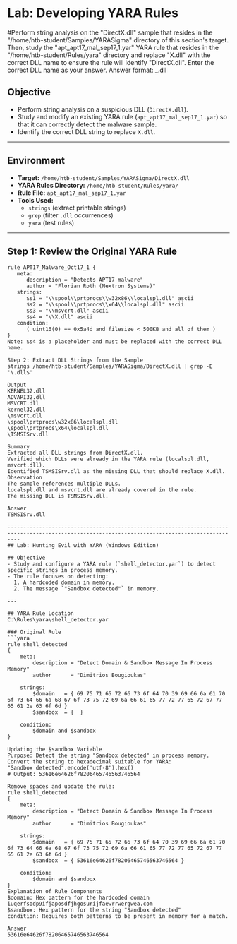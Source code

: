 # Lab:  Developing YARA Rules

#Perform string analysis on the "DirectX.dll" sample that resides in the "/home/htb-student/Samples/YARASigma" directory of this section's target. Then, study the "apt_apt17_mal_sep17_1.yar" YARA rule that resides in the "/home/htb-student/Rules/yara" directory and replace "X.dll" with the correct DLL name to ensure the rule will identify "DirectX.dll". Enter the correct DLL name as your answer. Answer format: _.dll

## Objective
- Perform string analysis on a suspicious DLL (`DirectX.dll`).
- Study and modify an existing YARA rule (`apt_apt17_mal_sep17_1.yar`) so that it can correctly detect the malware sample.
- Identify the correct DLL string to replace `X.dll`.

---

## Environment
- **Target:** `/home/htb-student/Samples/YARASigma/DirectX.dll`  
- **YARA Rules Directory:** `/home/htb-student/Rules/yara/`  
- **Rule File:** `apt_apt17_mal_sep17_1.yar`  
- **Tools Used:**  
  - `strings` (extract printable strings)  
  - `grep` (filter `.dll` occurrences)  
  - `yara` (test rules)  

---

## Step 1: Review the Original YARA Rule
```yara
rule APT17_Malware_Oct17_1 {
   meta:
      description = "Detects APT17 malware"
      author = "Florian Roth (Nextron Systems)"
   strings:
      $s1 = "\\spool\\prtprocs\\w32x86\\localspl.dll" ascii
      $s2 = "\\spool\\prtprocs\\x64\\localspl.dll" ascii
      $s3 = "\\msvcrt.dll" ascii
      $s4 = "\\X.dll" ascii
   condition:
      ( uint16(0) == 0x5a4d and filesize < 500KB and all of them )
}
Note: $s4 is a placeholder and must be replaced with the correct DLL name.

Step 2: Extract DLL Strings from the Sample
strings /home/htb-student/Samples/YARASigma/DirectX.dll | grep -E '\.dll$'

Output
KERNEL32.dll
ADVAPI32.dll
MSVCRT.dll
kernel32.dll
\msvcrt.dll
\spool\prtprocs\w32x86\localspl.dll
\spool\prtprocs\x64\localspl.dll
\TSMSISrv.dll

Summary
Extracted all DLL strings from DirectX.dll.
Verified which DLLs were already in the YARA rule (localspl.dll, msvcrt.dll).
Identified TSMSISrv.dll as the missing DLL that should replace X.dll.
Observation
The sample references multiple DLLs.
localspl.dll and msvcrt.dll are already covered in the rule.
The missing DLL is TSMSISrv.dll.

Answer
TSMSISrv.dll

------------------------------------------------------------------------------------------------------------------------------------------------
## Lab: Hunting Evil with YARA (Windows Edition)

## Objective
- Study and configure a YARA rule (`shell_detector.yar`) to detect specific strings in process memory.  
- The rule focuses on detecting:
  1. A hardcoded domain in memory.
  2. The message `"Sandbox detected"` in memory.

---

## YARA Rule Location
C:\Rules\yara\shell_detector.yar

### Original Rule
```yara
rule shell_detected
{
    meta:
        description = "Detect Domain & Sandbox Message In Process Memory"
        author      = "Dimitrios Bougioukas"

    strings:
        $domain   = { 69 75 71 65 72 66 73 6f 64 70 39 69 66 6a 61 70 6f 73 64 66 6a 68 67 6f 73 75 72 69 6a 66 61 65 77 72 77 65 72 67 77 65 61 2e 63 6f 6d }
        $sandbox  = {  }

    condition:
        $domain and $sandbox
}

Updating the $sandbox Variable
Purpose: Detect the string "Sandbox detected" in process memory.
Convert the string to hexadecimal suitable for YARA:
"Sandbox detected".encode('utf-8').hex()
# Output: 53616e64626f78206465746563746564

Remove spaces and update the rule:
rule shell_detected
{
    meta:
        description = "Detect Domain & Sandbox Message In Process Memory"
        author      = "Dimitrios Bougioukas"

    strings:
        $domain   = { 69 75 71 65 72 66 73 6f 64 70 39 69 66 6a 61 70 6f 73 64 66 6a 68 67 6f 73 75 72 69 6a 66 61 65 77 72 77 65 72 67 77 65 61 2e 63 6f 6d }
        $sandbox  = { 53616e64626f78206465746563746564 }

    condition:
        $domain and $sandbox
}
Explanation of Rule Components
$domain: Hex pattern for the hardcoded domain iuqerfsodp9ifjaposdfjhgosurijfaewrrwergwea.com
$sandbox: Hex pattern for the string "Sandbox detected"
condition: Requires both patterns to be present in memory for a match.

Answer
53616e64626f78206465746563746564


